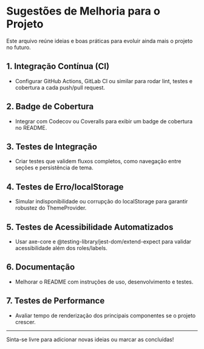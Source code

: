 # Sugestões de Melhoria para o Projeto

Este arquivo reúne ideias e boas práticas para evoluir ainda mais o projeto no futuro.

## 1. Integração Contínua (CI)
- Configurar GitHub Actions, GitLab CI ou similar para rodar lint, testes e cobertura a cada push/pull request.

## 2. Badge de Cobertura
- Integrar com Codecov ou Coveralls para exibir um badge de cobertura no README.

## 3. Testes de Integração
- Criar testes que validem fluxos completos, como navegação entre seções e persistência de tema.

## 4. Testes de Erro/localStorage
- Simular indisponibilidade ou corrupção do localStorage para garantir robustez do ThemeProvider.

## 5. Testes de Acessibilidade Automatizados
- Usar axe-core e @testing-library/jest-dom/extend-expect para validar acessibilidade além dos roles/labels.

## 6. Documentação
- Melhorar o README com instruções de uso, desenvolvimento e testes.

## 7. Testes de Performance
- Avaliar tempo de renderização dos principais componentes se o projeto crescer.

---

Sinta-se livre para adicionar novas ideias ou marcar as concluídas!
